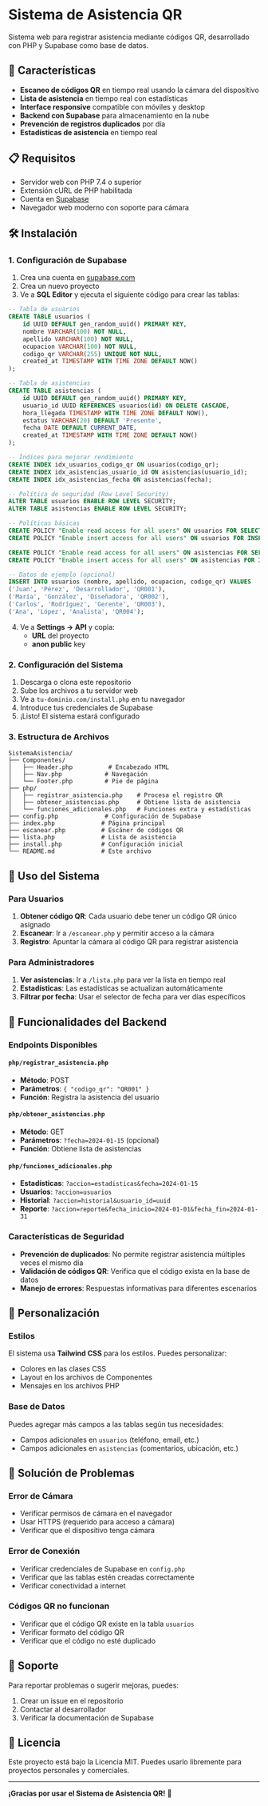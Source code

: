# Sistema de Asistencia QR

Sistema web para registrar asistencia mediante códigos QR, desarrollado con PHP y Supabase como base de datos.

## 🚀 Características

- **Escaneo de códigos QR** en tiempo real usando la cámara del dispositivo
- **Lista de asistencia** en tiempo real con estadísticas
- **Interface responsive** compatible con móviles y desktop
- **Backend con Supabase** para almacenamiento en la nube
- **Prevención de registros duplicados** por día
- **Estadísticas de asistencia** en tiempo real

## 📋 Requisitos

- Servidor web con PHP 7.4 o superior
- Extensión cURL de PHP habilitada
- Cuenta en [Supabase](https://supabase.com)
- Navegador web moderno con soporte para cámara

## 🛠️ Instalación

### 1. Configuración de Supabase

1. Crea una cuenta en [supabase.com](https://supabase.com)
2. Crea un nuevo proyecto
3. Ve a **SQL Editor** y ejecuta el siguiente código para crear las tablas:

```sql
-- Tabla de usuarios
CREATE TABLE usuarios (
    id UUID DEFAULT gen_random_uuid() PRIMARY KEY,
    nombre VARCHAR(100) NOT NULL,
    apellido VARCHAR(100) NOT NULL,
    ocupacion VARCHAR(100) NOT NULL,
    codigo_qr VARCHAR(255) UNIQUE NOT NULL,
    created_at TIMESTAMP WITH TIME ZONE DEFAULT NOW()
);

-- Tabla de asistencias
CREATE TABLE asistencias (
    id UUID DEFAULT gen_random_uuid() PRIMARY KEY,
    usuario_id UUID REFERENCES usuarios(id) ON DELETE CASCADE,
    hora_llegada TIMESTAMP WITH TIME ZONE DEFAULT NOW(),
    estatus VARCHAR(20) DEFAULT 'Presente',
    fecha DATE DEFAULT CURRENT_DATE,
    created_at TIMESTAMP WITH TIME ZONE DEFAULT NOW()
);

-- Índices para mejorar rendimiento
CREATE INDEX idx_usuarios_codigo_qr ON usuarios(codigo_qr);
CREATE INDEX idx_asistencias_usuario_id ON asistencias(usuario_id);
CREATE INDEX idx_asistencias_fecha ON asistencias(fecha);

-- Política de seguridad (Row Level Security)
ALTER TABLE usuarios ENABLE ROW LEVEL SECURITY;
ALTER TABLE asistencias ENABLE ROW LEVEL SECURITY;

-- Políticas básicas
CREATE POLICY "Enable read access for all users" ON usuarios FOR SELECT USING (true);
CREATE POLICY "Enable insert access for all users" ON usuarios FOR INSERT WITH CHECK (true);

CREATE POLICY "Enable read access for all users" ON asistencias FOR SELECT USING (true);
CREATE POLICY "Enable insert access for all users" ON asistencias FOR INSERT WITH CHECK (true);

-- Datos de ejemplo (opcional)
INSERT INTO usuarios (nombre, apellido, ocupacion, codigo_qr) VALUES
('Juan', 'Pérez', 'Desarrollador', 'QR001'),
('María', 'González', 'Diseñadora', 'QR002'),
('Carlos', 'Rodríguez', 'Gerente', 'QR003'),
('Ana', 'López', 'Analista', 'QR004');
```

4. Ve a **Settings → API** y copia:
   - **URL** del proyecto
   - **anon public** key

### 2. Configuración del Sistema

1. Descarga o clona este repositorio
2. Sube los archivos a tu servidor web
3. Ve a `tu-dominio.com/install.php` en tu navegador
4. Introduce tus credenciales de Supabase
5. ¡Listo! El sistema estará configurado

### 3. Estructura de Archivos

```
SistemaAsistencia/
├── Componentes/
│   ├── Header.php          # Encabezado HTML
│   ├── Nav.php            # Navegación
│   └── Footer.php         # Pie de página
├── php/
│   ├── registrar_asistencia.php    # Procesa el registro QR
│   ├── obtener_asistencias.php     # Obtiene lista de asistencia
│   └── funciones_adicionales.php   # Funciones extra y estadísticas
├── config.php             # Configuración de Supabase
├── index.php             # Página principal
├── escanear.php          # Escáner de códigos QR
├── lista.php             # Lista de asistencia
├── install.php           # Configuración inicial
└── README.md             # Este archivo
```

## 📱 Uso del Sistema

### Para Usuarios

1. **Obtener código QR**: Cada usuario debe tener un código QR único asignado
2. **Escanear**: Ir a `/escanear.php` y permitir acceso a la cámara
3. **Registro**: Apuntar la cámara al código QR para registrar asistencia

### Para Administradores

1. **Ver asistencias**: Ir a `/lista.php` para ver la lista en tiempo real
2. **Estadísticas**: Las estadísticas se actualizan automáticamente
3. **Filtrar por fecha**: Usar el selector de fecha para ver días específicos

## 🔧 Funcionalidades del Backend

### Endpoints Disponibles

#### `php/registrar_asistencia.php`
- **Método**: POST
- **Parámetros**: `{ "codigo_qr": "QR001" }`
- **Función**: Registra la asistencia del usuario

#### `php/obtener_asistencias.php`
- **Método**: GET
- **Parámetros**: `?fecha=2024-01-15` (opcional)
- **Función**: Obtiene lista de asistencias

#### `php/funciones_adicionales.php`
- **Estadísticas**: `?accion=estadisticas&fecha=2024-01-15`
- **Usuarios**: `?accion=usuarios`
- **Historial**: `?accion=historial&usuario_id=uuid`
- **Reporte**: `?accion=reporte&fecha_inicio=2024-01-01&fecha_fin=2024-01-31`

### Características de Seguridad

- **Prevención de duplicados**: No permite registrar asistencia múltiples veces el mismo día
- **Validación de códigos QR**: Verifica que el código exista en la base de datos
- **Manejo de errores**: Respuestas informativas para diferentes escenarios

## 🎨 Personalización

### Estilos
El sistema usa **Tailwind CSS** para los estilos. Puedes personalizar:
- Colores en las clases CSS
- Layout en los archivos de Componentes
- Mensajes en los archivos PHP

### Base de Datos
Puedes agregar más campos a las tablas según tus necesidades:
- Campos adicionales en `usuarios` (teléfono, email, etc.)
- Campos adicionales en `asistencias` (comentarios, ubicación, etc.)

## 🐛 Solución de Problemas

### Error de Cámara
- Verificar permisos de cámara en el navegador
- Usar HTTPS (requerido para acceso a cámara)
- Verificar que el dispositivo tenga cámara

### Error de Conexión
- Verificar credenciales de Supabase en `config.php`
- Verificar que las tablas estén creadas correctamente
- Verificar conectividad a internet

### Códigos QR no funcionan
- Verificar que el código QR existe en la tabla `usuarios`
- Verificar formato del código QR
- Verificar que el código no esté duplicado

## 📧 Soporte

Para reportar problemas o sugerir mejoras, puedes:
1. Crear un issue en el repositorio
2. Contactar al desarrollador
3. Verificar la documentación de Supabase

## 📄 Licencia

Este proyecto está bajo la Licencia MIT. Puedes usarlo libremente para proyectos personales y comerciales.

---

**¡Gracias por usar el Sistema de Asistencia QR!** 🎉
